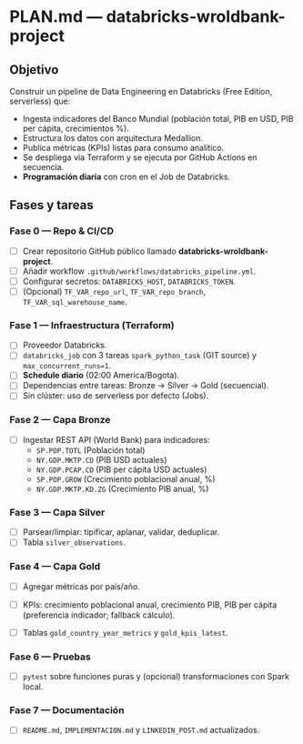 # PLAN.md — databricks-wroldbank-project

## Objetivo
Construir un pipeline de Data Engineering en Databricks (Free Edition, serverless) que:
- Ingesta indicadores del Banco Mundial (población total, PIB en USD, PIB per cápita, crecimientos %).
- Estructura los datos con arquitectura Medallion.
- Publica métricas (KPIs) listas para consumo analítico.
- Se despliega vía Terraform y se ejecuta por GitHub Actions en secuencia.
- **Programación diaria** con cron en el Job de Databricks.

## Fases y tareas

### Fase 0 — Repo & CI/CD
- [ ] Crear repositorio GitHub público llamado **databricks-wroldbank-project**.
- [ ] Añadir workflow `.github/workflows/databricks_pipeline.yml`.
- [ ] Configurar secretos: `DATABRICKS_HOST`, `DATABRICKS_TOKEN`.
- [ ] (Opcional) `TF_VAR_repo_url`, `TF_VAR_repo_branch`, `TF_VAR_sql_warehouse_name`.

### Fase 1 — Infraestructura (Terraform)
- [ ] Proveedor Databricks.
- [ ] `databricks_job` con 3 tareas `spark_python_task` (GIT source) y `max_concurrent_runs=1`.
- [ ] **Schedule diario** (02:00 America/Bogota).
- [ ] Dependencias entre tareas: Bronze → Silver → Gold (secuencial).
- [ ] Sin clúster: uso de serverless por defecto (Jobs).

### Fase 2 — Capa Bronze
- [ ] Ingestar REST API (World Bank) para indicadores:
  - `SP.POP.TOTL` (Población total)
  - `NY.GDP.MKTP.CD` (PIB USD actuales)
  - `NY.GDP.PCAP.CD` (PIB per cápita USD actuales)
  - `SP.POP.GROW` (Crecimiento poblacional anual, %)
  - `NY.GDP.MKTP.KD.ZG` (Crecimiento PIB anual, %)

### Fase 3 — Capa Silver
- [ ] Parsear/limpiar: tipificar, aplanar, validar, deduplicar.
- [ ] Tabla `silver_observations`.

### Fase 4 — Capa Gold
- [ ] Agregar métricas por país/año.
- [ ] KPIs: crecimiento poblacional anual, crecimiento PIB, PIB per cápita (preferencia indicador; fallback cálculo).
- [ ] Tablas `gold_country_year_metrics` y `gold_kpis_latest`.



### Fase 6 — Pruebas
- [ ] `pytest` sobre funciones puras y (opcional) transformaciones con Spark local.

### Fase 7 — Documentación
- [ ] `README.md`, `IMPLEMENTACION.md` y `LINKEDIN_POST.md` actualizados.
